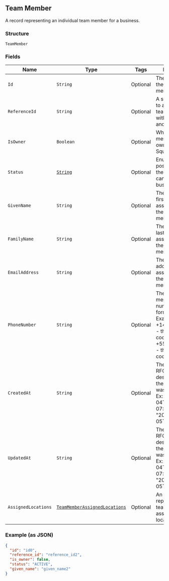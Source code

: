 ## Team Member

A record representing an individual team member for a business.

### Structure

`TeamMember`

### Fields

| Name | Type | Tags | Description | Getter |
|  --- | --- | --- | --- | --- |
| `Id` | `String` | Optional | The unique ID for the team member. | String getId() |
| `ReferenceId` | `String` | Optional | A second ID used to associate the team member with an entity in another system. | String getReferenceId() |
| `IsOwner` | `Boolean` | Optional | Whether the team member is the owner of the Square account. | Boolean getIsOwner() |
| `Status` | [`String`](/doc/models/team-member-status.md) | Optional | Enumerates the possible statuses the team member can have within a business. | String getStatus() |
| `GivenName` | `String` | Optional | The given (i.e., first) name associated with the team member. | String getGivenName() |
| `FamilyName` | `String` | Optional | The family (i.e., last) name associated with the team member. | String getFamilyName() |
| `EmailAddress` | `String` | Optional | The email address associated with the team member. | String getEmailAddress() |
| `PhoneNumber` | `String` | Optional | The team member's phone number in E.164 format. Examples:<br>+14155552671 - the country code is 1 for US<br>+551155256325 - the country code is 55 for BR | String getPhoneNumber() |
| `CreatedAt` | `String` | Optional | The timestamp in RFC 3339 format describing when the team member was created.<br>Ex: "2018-10-04T04:00:00-07:00" or "2019-02-05T12:00:00Z" | String getCreatedAt() |
| `UpdatedAt` | `String` | Optional | The timestamp in RFC 3339 format describing when the team member was last updated.<br>Ex: "2018-10-04T04:00:00-07:00" or "2019-02-05T12:00:00Z" | String getUpdatedAt() |
| `AssignedLocations` | [`TeamMemberAssignedLocations`](/doc/models/team-member-assigned-locations.md) | Optional | An object that represents a team member's assignment to locations. | TeamMemberAssignedLocations getAssignedLocations() |

### Example (as JSON)

```json
{
  "id": "id0",
  "reference_id": "reference_id2",
  "is_owner": false,
  "status": "ACTIVE",
  "given_name": "given_name2"
}
```

